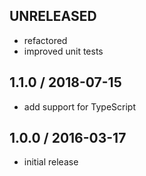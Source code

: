 UNRELEASED
------------------
- refactored
- improved unit tests

1.1.0 / 2018-07-15
------------------
- add support for TypeScript

1.0.0 / 2016-03-17
------------------
- initial release
